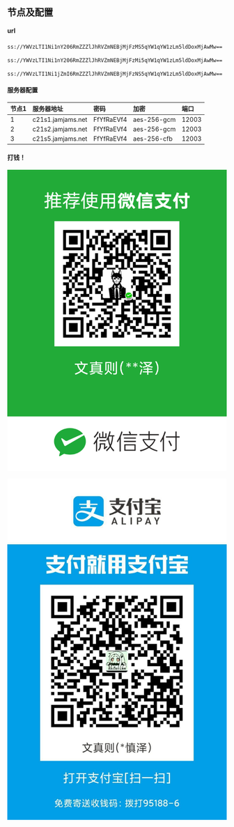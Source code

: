 ## 节点及配置

#### url

`ss://YWVzLTI1Ni1nY206RmZZZlJhRVZmNEBjMjFzMS5qYW1qYW1zLm5ldDoxMjAwMw==`

`ss://YWVzLTI1Ni1nY206RmZZZlJhRVZmNEBjMjFzMi5qYW1qYW1zLm5ldDoxMjAwMw==`

`ss://YWVzLTI1Ni1jZmI6RmZZZlJhRVZmNEBjMjFzNS5qYW1qYW1zLm5ldDoxMjAwMw==`

#### 服务器配置

| 节点1 | 服务器地址 | 密码 | 加密 | 端口 |
|:------|:-----|:-----|:------|:------|
| 1 | c21s1.jamjams.net | FfYfRaEVf4 | aes-256-gcm | 12003 |
| 2 | c21s2.jamjams.net | FfYfRaEVf4 | aes-256-gcm | 12003 |
| 3 | c21s5.jamjams.net | FfYfRaEVf4 | aes-256-cfb | 12003 |


#### 打钱！

![image1](./book/images/wechat.png)

![image1](./book/images/alipay.jpg)
